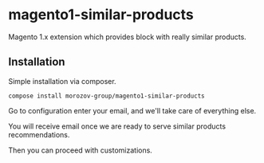 # magento1-similar-products
Magento 1.x extension which provides block with really similar products.

## Installation
Simple installation via composer.
```
compose install morozov-group/magento1-similar-products
```
Go to configuration enter your email, and we'll take care of everything else.

You will receive email once we are ready to serve similar products recommendations.

Then you can proceed with customizations.
#